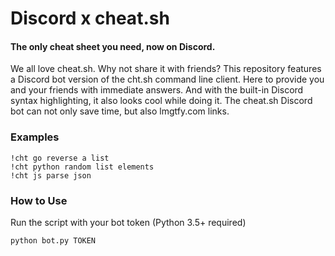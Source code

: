 # Discord x cheat.sh
#### The only cheat sheet you need, now on Discord.
We all love cheat.sh. Why not share it with friends?
This repository features a Discord bot version of the cht.sh command line client. Here to provide you and your friends with immediate answers. And with the built-in Discord syntax highlighting, it also looks cool while doing it.
The cheat.sh Discord bot can not only save time, but also lmgtfy.com links.

### Examples
```
!cht go reverse a list
!cht python random list elements
!cht js parse json
```
### How to Use
Run the script with your bot token (Python 3.5+ required)
```
python bot.py TOKEN
```